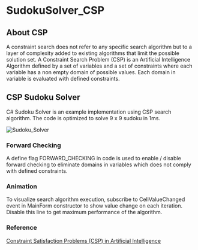 # SudokuSolver_CSP
## About CSP
A constraint search does not refer to any specific search algorithm but to a layer of complexity added to existing algorithms that limit the possible solution set. A Constraint Search Problem (CSP) is an Artificial Intelligence Algorithm defined by a set of variables and a set of constraints where each variable has a non empty domain of possible values. Each domain in variable is evaluated with defined constraints.

## CSP Sudoku Solver
C# Sudoku Solver is an example implementation using CSP search algorithm. The code is optimized to solve 9 x 9 sudoku in 1ms.

![Sudoku_Solver](https://github.com/Code-Artist/SudokuSolver_CSP/assets/1674648/ec653748-5ea3-470b-a0dc-3a4f7147b790)

### Forward Checking
A define flag FORWARD_CHECKING in code is used to enable / disable forward checking to eliminate domains in variables which does not comply with defined constraints.

### Animation
To visualize search algorithm execution, subscribe to CellValueChanged event in MainForm constructor to show value change on each iteration. Disable this line to get maximum performance of the algorithm.

### Reference
[Constraint Satisfaction Problems (CSP) in Artificial Intelligence](https://github.com/Code-Artist/SudokuSolver_CSP/new/main?readme=1)
